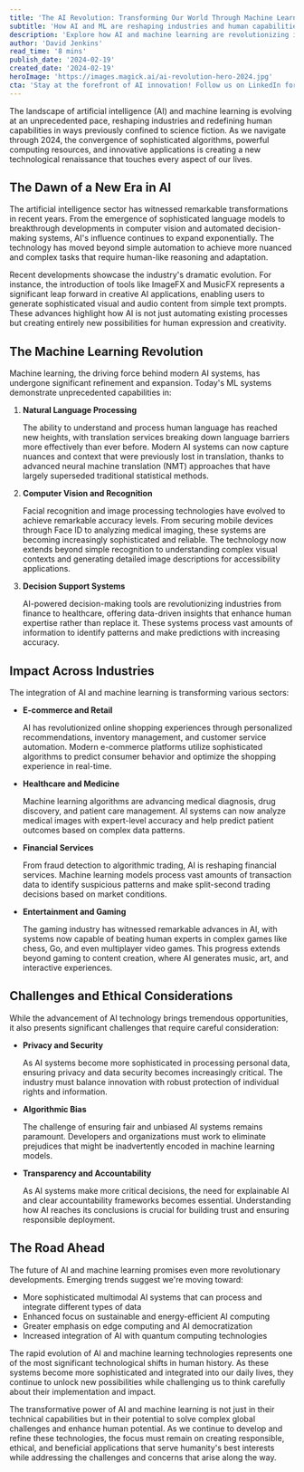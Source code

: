 ```yaml
---
title: 'The AI Revolution: Transforming Our World Through Machine Learning and Artificial Intelligence'
subtitle: 'How AI and ML are reshaping industries and human capabilities in 2024'
description: 'Explore how AI and machine learning are revolutionizing industries in 2024, from healthcare to finance. Learn about the latest developments in natural language processing, computer vision, and decision support systems, while understanding the challenges and ethical considerations shaping the future of artificial intelligence.'
author: 'David Jenkins'
read_time: '8 mins'
publish_date: '2024-02-19'
created_date: '2024-02-19'
heroImage: 'https://images.magick.ai/ai-revolution-hero-2024.jpg'
cta: 'Stay at the forefront of AI innovation! Follow us on LinkedIn for daily updates on artificial intelligence, machine learning breakthroughs, and industry insights that are shaping our technological future.'
---
```


The landscape of artificial intelligence (AI) and machine learning is evolving at an unprecedented pace, reshaping industries and redefining human capabilities in ways previously confined to science fiction. As we navigate through 2024, the convergence of sophisticated algorithms, powerful computing resources, and innovative applications is creating a new technological renaissance that touches every aspect of our lives.

## The Dawn of a New Era in AI

The artificial intelligence sector has witnessed remarkable transformations in recent years. From the emergence of sophisticated language models to breakthrough developments in computer vision and automated decision-making systems, AI's influence continues to expand exponentially. The technology has moved beyond simple automation to achieve more nuanced and complex tasks that require human-like reasoning and adaptation.

Recent developments showcase the industry's dramatic evolution. For instance, the introduction of tools like ImageFX and MusicFX represents a significant leap forward in creative AI applications, enabling users to generate sophisticated visual and audio content from simple text prompts. These advances highlight how AI is not just automating existing processes but creating entirely new possibilities for human expression and creativity.

## The Machine Learning Revolution

Machine learning, the driving force behind modern AI systems, has undergone significant refinement and expansion. Today's ML systems demonstrate unprecedented capabilities in:

1. **Natural Language Processing**

    The ability to understand and process human language has reached new heights, with translation services breaking down language barriers more effectively than ever before. Modern AI systems can now capture nuances and context that were previously lost in translation, thanks to advanced neural machine translation (NMT) approaches that have largely superseded traditional statistical methods.

2. **Computer Vision and Recognition**

    Facial recognition and image processing technologies have evolved to achieve remarkable accuracy levels. From securing mobile devices through Face ID to analyzing medical imaging, these systems are becoming increasingly sophisticated and reliable. The technology now extends beyond simple recognition to understanding complex visual contexts and generating detailed image descriptions for accessibility applications.

3. **Decision Support Systems**

    AI-powered decision-making tools are revolutionizing industries from finance to healthcare, offering data-driven insights that enhance human expertise rather than replace it. These systems process vast amounts of information to identify patterns and make predictions with increasing accuracy.

## Impact Across Industries

The integration of AI and machine learning is transforming various sectors:

- **E-commerce and Retail**

  AI has revolutionized online shopping experiences through personalized recommendations, inventory management, and customer service automation. Modern e-commerce platforms utilize sophisticated algorithms to predict consumer behavior and optimize the shopping experience in real-time.

- **Healthcare and Medicine**

  Machine learning algorithms are advancing medical diagnosis, drug discovery, and patient care management. AI systems can now analyze medical images with expert-level accuracy and help predict patient outcomes based on complex data patterns.

- **Financial Services**

  From fraud detection to algorithmic trading, AI is reshaping financial services. Machine learning models process vast amounts of transaction data to identify suspicious patterns and make split-second trading decisions based on market conditions.

- **Entertainment and Gaming**

  The gaming industry has witnessed remarkable advances in AI, with systems now capable of beating human experts in complex games like chess, Go, and even multiplayer video games. This progress extends beyond gaming to content creation, where AI generates music, art, and interactive experiences.

## Challenges and Ethical Considerations

While the advancement of AI technology brings tremendous opportunities, it also presents significant challenges that require careful consideration:

- **Privacy and Security**

  As AI systems become more sophisticated in processing personal data, ensuring privacy and data security becomes increasingly critical. The industry must balance innovation with robust protection of individual rights and information.

- **Algorithmic Bias**

  The challenge of ensuring fair and unbiased AI systems remains paramount. Developers and organizations must work to eliminate prejudices that might be inadvertently encoded in machine learning models.

- **Transparency and Accountability**

  As AI systems make more critical decisions, the need for explainable AI and clear accountability frameworks becomes essential. Understanding how AI reaches its conclusions is crucial for building trust and ensuring responsible deployment.

## The Road Ahead

The future of AI and machine learning promises even more revolutionary developments. Emerging trends suggest we're moving toward:

- More sophisticated multimodal AI systems that can process and integrate different types of data
- Enhanced focus on sustainable and energy-efficient AI computing
- Greater emphasis on edge computing and AI democratization
- Increased integration of AI with quantum computing technologies

The rapid evolution of AI and machine learning technologies represents one of the most significant technological shifts in human history. As these systems become more sophisticated and integrated into our daily lives, they continue to unlock new possibilities while challenging us to think carefully about their implementation and impact.

The transformative power of AI and machine learning is not just in their technical capabilities but in their potential to solve complex global challenges and enhance human potential. As we continue to develop and refine these technologies, the focus must remain on creating responsible, ethical, and beneficial applications that serve humanity's best interests while addressing the challenges and concerns that arise along the way.